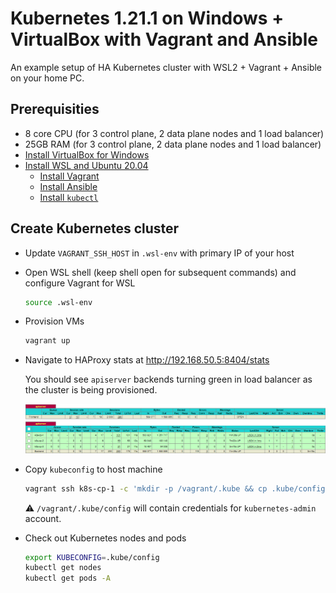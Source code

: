 # Kubernetes 1.21.1 on Windows + VirtualBox with Vagrant and Ansible

An example setup of HA Kubernetes cluster with WSL2 + Vagrant + Ansible on your home PC.

## Prerequisities

- 8 core CPU (for 3 control plane, 2 data plane nodes and 1 load balancer)
- 25GB RAM (for 3 control plane, 2 data plane nodes and 1 load balancer)
- [Install VirtualBox for Windows](https://www.virtualbox.org/wiki/Downloads)
- [Install WSL and Ubuntu 20.04](https://docs.microsoft.com/en-us/windows/wsl/install-win10#manual-installation-steps)
  - [Install Vagrant](https://www.vagrantup.com/docs/other/wsl)
  - [Install Ansible](https://docs.ansible.com/ansible/latest/installation_guide/intro_installation.html#installing-ansible-on-ubuntu)
  - [Install `kubectl`](https://kubernetes.io/docs/tasks/tools/install-kubectl-linux/#install-using-native-package-management)

## Create Kubernetes cluster

- Update `VAGRANT_SSH_HOST` in `.wsl-env` with primary IP of your host
- Open WSL shell (keep shell open for subsequent commands) and configure Vagrant for WSL

  ```sh
  source .wsl-env
  ```

- Provision VMs

  ```sh
  vagrant up
  ```

- Navigate to HAProxy stats at http://192.168.50.5:8404/stats

  You should see `apiserver` backends turning green in load balancer as the cluster is being provisioned.

  ![](haproxy-apiserver-lb.png)

- Copy `kubeconfig` to host machine

  ```sh
  vagrant ssh k8s-cp-1 -c 'mkdir -p /vagrant/.kube && cp .kube/config /vagrant/.kube/config'
  ```

  ⚠️ `/vagrant/.kube/config` will contain credentials for `kubernetes-admin` account.

- Check out Kubernetes nodes and pods

  ```sh
  export KUBECONFIG=.kube/config
  kubectl get nodes
  kubectl get pods -A
  ```
